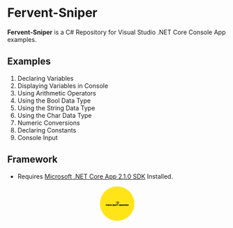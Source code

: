 # Fervent-Sniper

**Fervent-Sniper** is a C# Repository for Visual Studio .NET Core Console App examples.

## Examples

1. Declaring Variables
2. Displaying Variables in Console
3. Using Arithmetic Operators
4. Using the Bool Data Type
5. Using the String Data Type
6. Using the Char Data Type
7. Numeric Conversions
8. Declaring Constants
9. Console Input

## Framework

* Requires [Microsoft .NET Core App 2.1.0 SDK](https://dotnet.microsoft.com/download/dotnet-core/2.1) Installed. 

<p align="middle">
  <img width="80" height="80" src=icon.png>
</p>

